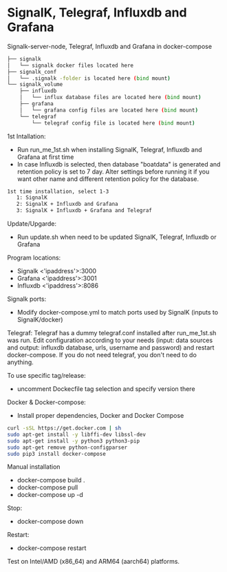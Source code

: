 # SignalK, Telegraf, Influxdb and Grafana
Signalk-server-node, Telegraf, Influxdb and Grafana in docker-compose 
```bash
├── signalk
│   └── signalk docker files located here 
├── signalk_conf
│   └── .signalk -folder is located here (bind mount) 
└── signalk_volume
    ├── influxdb
    │   └── influx database files are located here (bind mount)
    ├── grafana
    │   └── grafana config files are located here (bind mount)
    └── telegraf
        └── telegraf config file is located here (bind mount)
```
1st Intallation:
- Run run_me_1st.sh when installing SignalK, Telegraf, Influxdb and Grafana at first time
- In case Influxdb is selected, then database "boatdata" is generated and retention policy is set to 7 day. Alter settings before running it if you want other name and different retention policy for the database.
```bash
1st time installation, select 1-3
   1: SignalK
   2: SignalK + Influxdb and Grafana
   3: SignalK + Influxdb + Grafana and Telegraf
```

Update/Upgarde:
- Run update.sh when need to be updated SignalK, Telegraf, Influxdb or Grafana

Program locations:
- Signalk <'ipaddress'>:3000
- Grafana <'ipaddress'>:3001
- Influxdb <'ipaddress'>:8086

Signalk ports:
- Modify docker-compose.yml to match ports used by SignalK (inputs to SignalK/docker)

Telegraf:
Telegraf has a dummy telegraf.conf installed after run_me_1st.sh was run. Edit configuration according to your needs (input: data sources and output: influxdb database, urls, username and password) and restart docker-compose. If you do not need telegraf, you don't need to do anything.

To use specific tag/release:
- uncomment Dockecfile tag selection and specify version there

Docker & Docker-compose:
- Install proper dependencies, Docker and Docker Compose
```bash
curl -sSL https://get.docker.com | sh
sudo apt-get install -y libffi-dev libssl-dev
sudo apt-get install -y python3 python3-pip
sudo apt-get remove python-configparser
sudo pip3 install docker-compose
```

Manual installation
- docker-compose build .
- docker-compose pull
- docker-compose up -d

Stop:
- docker-compose down

Restart:
- docker-compose restart

Test on Intel/AMD (x86_64) and ARM64 (aarch64) platforms.
